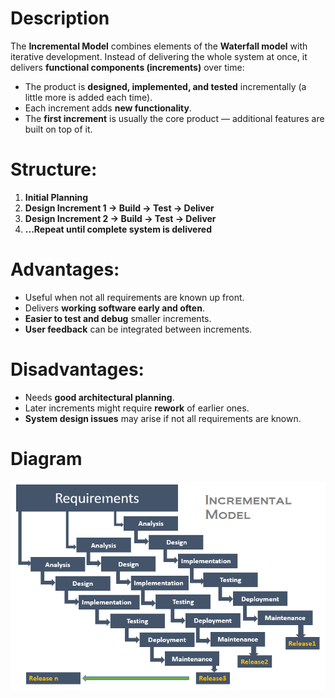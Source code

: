 # Description
The **Incremental Model** combines elements of the **Waterfall model** with iterative development. Instead of delivering the whole system at once, it delivers **functional components (increments)** over time:

- The product is **designed, implemented, and tested** incrementally (a little more is added each time).
- Each increment adds **new functionality**.
- The **first increment** is usually the core product — additional features are built on top of it.
    

# Structure:
1. **Initial Planning**
2. **Design Increment 1 → Build → Test → Deliver**
3. **Design Increment 2 → Build → Test → Deliver**
4. **...Repeat until complete system is delivered**
    

# Advantages:
- Useful when not all requirements are known up front.
- Delivers **working software early and often**.
- **Easier to test and debug** smaller increments.
- **User feedback** can be integrated between increments.

# Disadvantages:
- Needs **good architectural planning**.
- Later increments might require **rework** of earlier ones.
- **System design issues** may arise if not all requirements are known.

# Diagram

![incremental model](Images/Pasted%20image%2020250413231002.png)